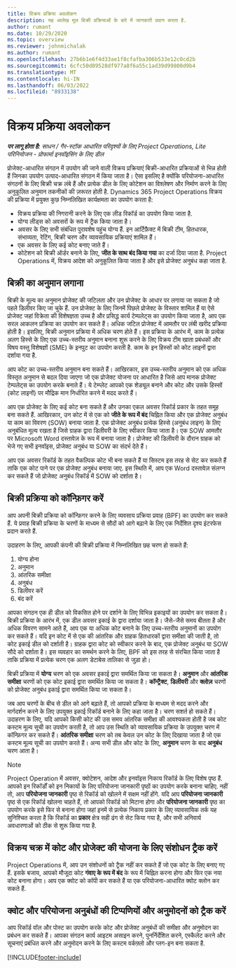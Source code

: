 ```yaml
---
title: विक्रय प्रक्रिया अवलोकन
description: यह आलेख मूल बिक्री प्रक्रियाओं के बारे में जानकारी प्रदान करता है.
author: rumant
ms.date: 10/29/2020
ms.topic: overview
ms.reviewer: johnmichalak
ms.author: rumant
ms.openlocfilehash: 27b6b1e6f4d33ae1f8cfafba306b533e12c0cd2b
ms.sourcegitcommit: 6cfc50d89528df977a8f6a55c1ad39d99800d9b4
ms.translationtype: MT
ms.contentlocale: hi-IN
ms.lasthandoff: 06/03/2022
ms.locfileid: "8933138"
---
```

# <a name="sales-process-overview"></a>विक्रय प्रक्रिया अवलोकन

_**पर लागू होता है:** साधन / गैर-स्टॉक आधारित परिदृश्यों के लिए Project Operations, Lite परिनियोजन - प्रोफार्मा इनवॉइसिंग के लिए डील_

प्रोजेक्ट-आधारित संगठन में उपयोग की जाने वाली विक्रय प्रक्रियाएं बिक्री-आधारित प्रक्रियाओं से भिन्न होती हैं जिनका उपयोग उत्पाद-आधारित संगठन में किया जाता है। ऐसा इसलिए है क्योंकि परियोजना-आधारित संगठनों के लिए बिक्री चक्र लंबे हैं और प्रत्येक डील के लिए कोटेशन का विश्लेषण और निर्माण करने के लिए अनुकूलित अनुमान तकनीकों की ज़रूरत होती है. Dynamics 365 Project Operations विक्रय की प्रक्रिया में प्रयुक्त कुछ निम्नलिखित कार्यक्षमता का उपयोग करता है:

- विक्रय प्रक्रिया की निगरानी करने के लिए एक लीड रिकॉर्ड का उपयोग किया जाता है.
- योग्य लीड्स को अवसरों के रूप में ट्रैक किया जाता है।
- अवसर के लिए सभी संबंधित पुरावशेष पहुंच योग्य हैं. इन आर्टिफ़ैक्ट में बिक्री टीम, हितधारक, संभाव्यता, रेटिंग, बिक्री चरण और व्यावसायिक प्रक्रियाएं शामिल हैं।
- एक अवसर के लिए कई कोट बनाए जाते हैं।
- कोटेशन को बिक्री ऑर्डर बनाने के लिए, **जीत के साथ बंद किया गया** का दर्जा दिया जाता है. Project Operations में, विक्रय आदेश को अनुकूलित किया जाता है और इसे प्रोजेक्ट अनुबंध कहा जाता है.

## <a name="estimate-a-sale"></a>बिक्री का अनुमान लगाना
बिक्री के मूल्य का अनुमान प्रोजेक्ट की जटिलता और उन प्रोजेक्ट के आधार पर लगाया जा सकता है जो पहले डिलीवर किए जा चुके हैं. उन प्रोजेक्ट के लिए जिनमें पिछले प्रोजेक्ट के विस्तार शामिल हैं या ऐसे प्रोजेक्ट जहां विक्रेता की विशेषज्ञता उच्च है और प्रसिद्ध कार्य टेम्पलेट्स का उपयोग किया जाता है, आप एक सरल आकलन प्रक्रिया का उपयोग कर सकते हैं। अधिक जटिल प्रोजेक्ट में आमतौर पर लंबी खरीद प्रक्रिया होती है। इसलिए, बिक्री अनुमान प्रक्रिया में अधिक चरण होते हैं। इस प्रक्रिया के आरंभ में, काम के प्रत्येक अलग हिस्से के लिए एक उच्च-स्तरीय अनुमान बनाना शुरू करने के लिए विक्रय टीम खाता प्रबंधकों और विषय वस्तु विशेषज्ञों (SME) के इनपुट का उपयोग करती है. काम के इन हिस्सों को कोट लाइनों द्वारा दर्शाया गया है. 

आप कोट का उच्च-स्तरीय अनुमान बना सकते हैं। आखिरकार, इस उच्च-स्तरीय अनुमान को एक अधिक विस्तृत अनुमान से बदल दिया जाएगा जो एक प्रोजेक्ट योजना पर आधारित है जिसे आप मानक प्रोजेक्ट टेम्पलेट्स का उपयोग करके बनाते हैं। ये टेम्प्लेट आपको एक शेड्यूल बनाने और कोट और उसके हिस्सों (कोट लाइनों) पर मौद्रिक मान निर्धारित करने में मदद करते हैं। 

आप एक प्रोजेक्ट के लिए कई कोट बना सकते हैं और उनका एकल अवसर रिकॉर्ड प्रकार के तहत समूह बना सकते हैं. आखिरकार, उन कोट में से एक को **जीते के रूप में बंद** चिह्नित किया और एक प्रोजेक्ट अनुबंध या काम का विवरण (SOW) बनाया जाता है. एक प्रोजेक्ट अनुबंध प्रत्येक हिस्से (अनुबंध लाइन) के लिए अनुबंधित मूल्य रखता है जिसे ग्राहक द्वारा डिलीवरी के लिए स्वीकार किया जाता है। एक SOW आमतौर पर Microsoft Word दस्तावेज़ के रूप में बनाया जाता है। प्रोजेक्ट की डिलीवरी के दौरान ग्राहक को भेजे गए सभी इनवॉइस, प्रोजेक्ट अनुबंध या SOW का संदर्भ देते हैं।

आप एक अवसर रिकॉर्ड के तहत वैकल्पिक कोट भी बना सकते हैं या सिस्टम इस तरह से सेट कर सकते हैं ताकि एक कोट पाने पर एक प्रोजेक्ट अनुबंध बनाया जाए. इस स्थिति में, आप एक Word दस्तावेज़ संलग्न कर सकते हैं जो प्रोजेक्ट अनुबंध रिकॉर्ड में SOW को दर्शाता है।

## <a name="configure-the-sales-process"></a>बिक्री प्रक्रिया को कॉन्फ़िगर करें
आप अपनी बिक्री प्रक्रिया को कॉन्फ़िगर करने के लिए व्यवसाय प्रक्रिया प्रवाह (BPF) का उपयोग कर सकते हैं. ये प्रवाह बिक्री प्रक्रिया के चरणों के माध्यम से सौदों को आगे बढ़ाने के लिए एक निर्देशित दृश्य इंटरफेस प्रदान करते हैं.

उदाहरण के लिए, आपकी कंपनी की बिक्री प्रक्रिया में निम्नलिखित छह चरण हो सकते हैं:

1. योग्य होना
2. अनुमान
3. आंतरिक समीक्षा
4. अनुबंध
5. डिलीवर करें
6. बंद करें
 
आपका संगठन एक ही डील को विकसित होने पर दर्शाने के लिए विभिन्न इकाइयों का उपयोग कर सकता है। बिक्री प्रक्रिया के आरंभ में, एक डील अवसर इकाई के द्वारा दर्शाया जाता है। जैसे-जैसे समय बीतता है और अधिक विवरण सामने आते हैं, आप एक या अधिक कोट बनाने के लिए उच्च-स्तरीय अनुमानों का उपयोग कर सकते हैं। यदि इन कोट में से एक की आंतरिक और ग्राहक हितधारकों द्वारा समीक्षा की जाती है, तो कोट इकाई डील को दर्शाती है। ग्राहक द्वारा कोट को स्वीकार करने के बाद, एक प्रोजेक्ट अनुबंध या SOW सौदे को दर्शाता है। इस व्यवहार का समर्थन करने के लिए, BPF को इस तरह से संरचित किया जाता है ताकि प्रक्रिया में प्रत्येक चरण एक अलग डेटाबेस तालिका से जुड़ा हो।

बिक्री प्रक्रिया में **योग्य** चरण को एक अवसर इकाई द्वारा समर्थित किया जा सकता है। **अनुमान** और **आंतरिक समीक्षा** चरणों को एक कोट इकाई द्वारा समर्थित किया जा सकता है। **कॉन्ट्रैक्ट**, **डिलीवरी** और **क्लोज़** चरणों को प्रोजेक्ट अनुबंध इकाई द्वारा समर्थित किया जा सकता है।

जब आप चरणों के बीच से डील को आगे बढ़ाते हैं, तो आपको प्रक्रिया के माध्यम से मदद करने और मार्गदर्शन करने के लिए उपयुक्त इकाई रिकॉर्ड बनाने के लिए कहा जाता है। चरण सशर्त हो सकते हैं। उदाहरण के लिए, यदि आपको किसी कोट की उस समय आंतरिक समीक्षा की आवश्यकता होती है जब कोट कस्टम मूल्य सूची का उपयोग करती है, तो आप उस स्थिति को व्यावसायिक प्रक्रिया के उपयुक्त चरण में कॉन्फ़िगर कर सकते हैं। **आंतरिक समीक्षा** चरण को तब केवल उन कोट के लिए दिखाया जाता है जो एक कस्टम मूल्य सूची का उपयोग करते हैं। अन्य सभी डील और कोट के लिए, **अनुमान** चरण के बाद **अनुबंध** चरण आता है।

> [!NOTE]
> Project Operation में अवसर, क्वोटेशन, आदेश और इनवॉइस निकाय रिकॉर्ड के लिए विशेष पृष्ठ हैं. आपको इन रिकॉर्डों को इन निकायों के लिए परियोजना जानकारी पृष्ठों का उपयोग करके बनाना चाहिए. नहीं तो, आप **परियोजना जानकारी** पृष्ठ से रिकॉर्ड को खोलने में सक्षम नहीं होंगे. यदि आप **परियोजना जानकारी** पृष्ठ से एक रिकॉर्ड खोलना चाहते हैं, तो आपको रिकॉर्ड को मिटाना होगा और **परियोजना जानकारी** पृष्ठ का उपयोग करके इसे फिर से बनाना होगा जहां इनमें से प्रत्येक निकाय प्रकार के लिए व्यावसायिक तर्क यह सुनिश्चित करता है कि रिकॉर्ड का **प्रकार** क्षेत्र सही ढंग से सेट किया गया है, और सभी अनिवार्य अवधारणाओं को ठीक से शुरू किया गया है.


## <a name="track-revisions-to-quotes-and-project-plans-in-the-sales-cycle"></a>विक्रय चक्र में कोट और प्रोजेक्ट की योजना के लिए संशोधन ट्रैक करें
Project Operations में, आप उन संशोधनों को ट्रैक नहीं कर सकते हैं जो एक कोट के लिए बनाए गए हैं. इसके बजाय, आपको मौजूदा कोट **गंवाए के रूप में बंद** के रूप में चिह्नित करना होगा और फिर एक नया कोट बनाना होगा। आप एक क्वोट को कॉपी कर सकते हैं या एक परियोजना-आधारित क्वोट क्लोन कर सकते हैं.

## <a name="track-comments-and-approvals-of-quotes-and-project-contracts"></a>क्वोट और परियोजना अनुबंधों की टिप्पणियों और अनुमोदनों को ट्रैक करें
आप रिकॉर्ड वॉल और पोस्ट का उपयोग करके कोट और प्रोजेक्ट अनुबंधों की समीक्षा और अनुमोदन का प्रबंधन कर सकते हैं। आपका संगठन कार्य आइटम असाइन करने, पुनर्निर्देशित करने, एस्कैलेट करने और सूचनाएं प्रबंधित करने और अनुमोदन करने के लिए कस्टम वर्कफ़्लो और प्लग-इन बना सकता है.


[!INCLUDE[footer-include](../includes/footer-banner.md)]